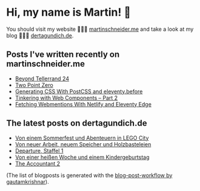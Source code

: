 # Hi, my name is Martin! 👋 
You should visit my website 👨🏼‍💻  [martinschneider.me](https://martinschneider.me) and take a look at my blog 🤷🏼‍♂️ [dertagundich.de](https://www.dertagundich.de).

## Posts I've written recently on martinschneider.me
<!-- MSME-POST-LIST:START -->
- [Beyond Tellerrand 24](https://martinschneider.me/articles/beyond-tellerrand-24/)
- [Two Point Zero](https://martinschneider.me/articles/two-point-zero/)
- [Generating CSS With PostCSS and eleventy.before](https://martinschneider.me/articles/generating-css-with-postcss-and-eleventy-before/)
- [Tinkering with Web Components – Part 2](https://martinschneider.me/articles/tinkering-with-web-components-part-2/)
- [Fetching Webmentions With Netlify and Eleventy Edge](https://martinschneider.me/articles/fetching-webmentions-with-netlify-and-eleventy-edge/)
<!-- MSME-POST-LIST:END -->

## The latest posts on dertagundich.de
<!-- DTUI-POST-LIST:START -->
- [Von einem Sommerfest und Abenteuern in LEGO City](https://www.dertagundich.de/2025/09/von-einem-sommerfest-und-abenteuern-in-lego-city)
- [Von neuer Arbeit, neuem Speicher und Holzbasteleien](https://www.dertagundich.de/2025/08/von-neuer-arbeit-neuem-speicher-und-holzbasteleien)
- [Departure, Staffel 1](https://www.dertagundich.de/2025/08/departure-staffel-1)
- [Von einer heißen Woche und einem Kindergeburtstag](https://www.dertagundich.de/2025/08/von-einer-heissen-woche-und-einem-kindergeburtstag)
- [The Accountant 2](https://www.dertagundich.de/2025/08/the-accountant-2)
<!-- DTUI-POST-LIST:END -->

(The list of blogposts is generated with the [blog-post-workflow by gautamkrishnar](https://github.com/gautamkrishnar/blog-post-workflow)).
